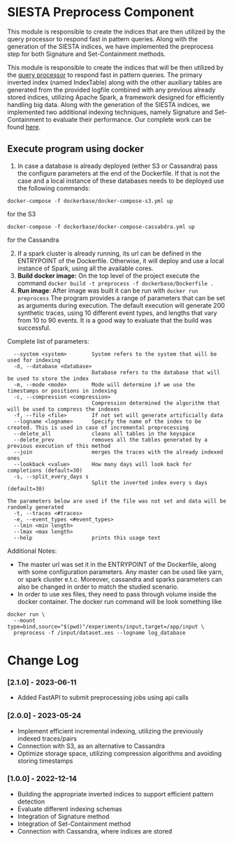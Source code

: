# SIESTA Preprocess Component
This module is responsible to create the indices that are then utilized by the query processor
to respond fast in pattern queries. Along with the generation of the SIESTA indices, we have implemented
the preprocess step for both Signature and Set-Containment methods.

This module is responsible to create the indices that will be then utilized by the 
[query processor](https://github.com/mavroudo/SequenceDetectionQueryExecutor) to respond 
fast in pattern queries. The primary inverted index (named IndexTable) along with the other auxiliary tables
are generated from the provided logfile combined with any previous already stored indices, utilizing Apache Spark,
a framework designed for efficiently handling big data. Along with the generation of the SIESTA indices, we
implemented two additional indexing techniques, namely Signature and Set-Containment to evaluate their
performance. Our complete work can be found [here](https://ieeexplore.ieee.org/document/9984935). 



## Execute program using docker
1. In case a database is already deployed (either S3 or Cassandra) pass the configure parameters at the end of the Dockerfile.
If that is not the case and a local instance of these databases needs to be deployed use the following commands:

```
docker-compose -f dockerbase/docker-compose-s3.yml up
```  
for the S3

```
docker-compose -f dockerbase/docker-compose-cassabdra.yml up
```  
for the Cassandra

2. If a spark cluster is already running, its url can be defined in the ENTRYPOINT of the Dockerfile.
 Otherwise, it will deploy and use a local instance of Spark, using all the available cores.
3. **Build docker image:** On the top level of the project execute the command ```docker build -t preprocess -f dockerbase/Dockerfile .```
4. **Run image**: After image was built it can be run with ```docker run preprocess```
The program provides a range of parameters that can be set as arguments during execution. 
The default execution will generate 200 synthetic traces, using 10 different event types, and lengths that vary from 10 to 90 events.
It is a good way to evaluate that the build was successful.

Complete list of parameters:
```
  --system <system>        System refers to the system that will be used for indexing
  -d, --database <database>
                           Database refers to the database that will be used to store the index
  -m, --mode <mode>        Mode will determine if we use the timestamps or positions in indexing
  -c, --compression <compression>
                           Compression determined the algorithm that will be used to compress the indexes
  -f, --file <file>        If not set will generate artificially data
  --logname <logname>      Specify the name of the index to be created. This is used in case of incremental preprocessing
  --delete_all             cleans all tables in the keyspace
  --delete_prev            removes all the tables generated by a previous execution of this method
  --join                   merges the traces with the already indexed ones
  --lookback <value>       How many days will look back for completions (default=30)
  -s, --split_every_days s
                           Split the inverted index every s days (default=30)

The parameters below are used if the file was not set and data will be randomly generated
  -t, --traces <#traces>
  -e, --event_types <#event_types>
  --lmin <min length>
  --lmax <max length>
  --help                   prints this usage text

```
Additional Notes:
* The master url was set it in the ENTRYPOINT of the Dockerfile, along with some configuration parameters.
Any master can be used like yarn, or spark cluster e.t.c. Moreover, cassandra and sparks parameters can also
be changed in order to match the studied scenario.
* In order to use xes files, they need to pass through volume inside the docker container.
The docker run command will be look something like 
```
docker run \
  --mount type=bind,source="$(pwd)"/experiments/input,target=/app/input \
  preprocess -f /input/dataset.xes --logname log_database
```

# Change Log

### [2.1.0] - 2023-06-11
- Added FastAPI to submit preprocessing jobs using api calls

### [2.0.0] - 2023-05-24
- Implement efficient incremental indexing, utilizing the previously indexed traces/pairs
- Connection with S3, as an alternative to Cassandra
- Optimize storage space, utilizing compression algorithms and avoiding storing timestamps

### [1.0.0] - 2022-12-14
- Building the appropriate inverted indices to support efficient pattern detection
- Evaluate different indexing schemas
- Integration of Signature method
- Integration of Set-Containment method
- Connection with Cassandra, where indices are stored